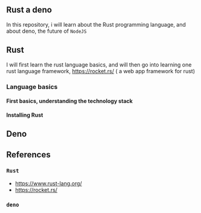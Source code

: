 ## Rust a deno

In this repository, i will learn about the Rust programming language, and about deno, the future of `NodeJS`



## Rust

I will first learn the rust language basics, and will then go into learning one rust language framework, https://rocket.rs/ ( a web app framework for rust)


### Language basics

#### First basics, understanding the technology stack

#### Installing Rust



## Deno


## References


### `Rust`

* https://www.rust-lang.org/
* https://rocket.rs/
### `deno`

